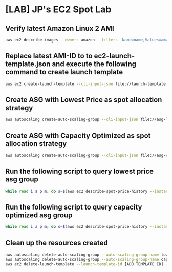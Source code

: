 # [LAB] JP's EC2 Spot Lab

## Verify latest Amazon Linux 2 AMI

```bash
aws ec2 describe-images --owners amazon --filters 'Name=name,Values=amzn2-ami-hvm-2.0.????????-x86_64-gp2' 'Name=state,Values=available' --output json | jq -r '.Images | sort_by(.CreationDate) | last(.[]).ImageId'
```

## Replace latest AMI-ID to to ec2-launch-template.json and execute the following command to create launch template

```bash
aws ec2 create-launch-template --cli-input-json file://launch-template.json
```

## Create ASG with Lowest Price as spot allocation strategy

```bash
aws autoscaling create-auto-scaling-group --cli-input-json file://asg-lowest-price-n-1.json
```

## Create ASG with Capacity Optimized as spot allocation strategy

```bash
aws autoscaling create-auto-scaling-group --cli-input-json file://asg-capacity-optimized.json
```

## Run the following script to query lowest price asg group

```bash
while read i a p m; do s=$(aws ec2 describe-spot-price-history --instance-types $i --availability-zone $a --product-descriptions "Linux/UNIX (Amazon VPC)" --start-time $(date +%FT%TZ) --end-time $(date +%FT%TZ) --output text); echo -e $s'\t'$m | awk -F'\t' '{print $2, $3, $7, $5, ($7-$5)/$7*100}'; done < <(for sir in $(aws ec2 describe-instances --filters "Name=tag:aws:autoscaling:groupName,Values=lowest-price-n-1" "Name=instance-state-name,Values=running" "Name=instance-lifecycle,Values=spot" --query 'Reservations[*].Instances[*].[SpotInstanceRequestId]' --output text); do aws ec2 describe-spot-instance-requests --spot-instance-request-ids $sir --query 'SpotInstanceRequests[*].[LaunchSpecification.InstanceType, LaunchedAvailabilityZone, ProductDescription, SpotPrice]' --output text; done)
```

## Run the following script to query capacity optimized asg group

```bash
while read i a p m; do s=$(aws ec2 describe-spot-price-history --instance-types $i --availability-zone $a --product-descriptions "Linux/UNIX (Amazon VPC)" --start-time $(date +%FT%TZ) --end-time $(date +%FT%TZ) --output text); echo -e $s'\t'$m | awk -F'\t' '{print $2, $3, $7, $5, ($7-$5)/$7*100}'; done < <(for sir in $(aws ec2 describe-instances --filters "Name=tag:aws:autoscaling:groupName,Values=capacity-optimized" "Name=instance-state-name,Values=running" "Name=instance-lifecycle,Values=spot" --query 'Reservations[*].Instances[*].[SpotInstanceRequestId]' --output text); do aws ec2 describe-spot-instance-requests --spot-instance-request-ids $sir --query 'SpotInstanceRequests[*].[LaunchSpecification.InstanceType, LaunchedAvailabilityZone, ProductDescription, SpotPrice]' --output text; done)
```

## Clean up the resources created

```bash
aws autoscaling delete-auto-scaling-group --auto-scaling-group-name lowest-price-n-1
aws autoscaling delete-auto-scaling-group --auto-scaling-group-name capacity-optimized
aws ec2 delete-launch-template --launch-template-id [ADD TEMPLATE ID] --region us-east-1
